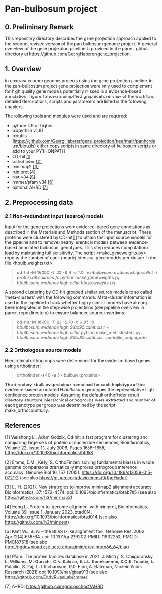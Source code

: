 # Pan-bulbosum project

## 0. Preliminary Remark

  This repository directory describes the gene projection approach applied to the second, revised version of the pan bulbosum genome project. A general overview of the gene projection pipeline is provided in the parent github directory at https://github.com/GeorgHaberer/gene_projection.

## 1. Overview

  In contrast to other genome projects using the gene projection pipeline, in the pan-bulbosum project gene projection were only used to complement for high quality gene models potentially missed in a evidence-based annotation. Figure 1 shows a simplified graphical overview of the workflow, detailed descriptions, scripts and parameters are listed in the following chapters.

The following tools and modules were used and are required:
- python 3.9 or higher
- biopython v1.81
- bioutils (https://github.com/GeorgHaberer/gene_projection/tree/main/panhordeum/bioutils) either copy scripts in same directory of bulbosum scripts or add to your PYTHONPATH
- CD-hit[[1]](#1)
- orthofinder [[2]](#2)
- minimap2 [[3]](#3)
- miniprot [[4]](#4)
- blat v34 [[5]](#5)
- hmmer/pfam v34 [[6]](#6)
- optional AHRD [[7]](#7)


## 2. Preprocessing data

### 2.1 Non-redundant input (source) models

  Input for the gene projections were evidence-based gene annotations as described in the Materials and Methods section of the manuscript. These proteins were clustered by CD-hit[[1]](#1) to obtain the input source models for the pipeline and to remove (nearly) identical models between evidence-based annotated bulbosum genotypes. This step reduces computational load by maintaining full sensitivity. The script <make_geneweights.py> reports the number of each (nearly) identical gene models per cluster in the file <hbulb.weights.txt>.

> cd-hit -M 16000 -T 20 -S 4 -c 1.0 -o _hbulbosum.evidence.high.cdhit_ -i _protein.all.sources.fa_
> python make_geneweights.py _hbulbosum.evidence.high.cdhit_ _hbulb.weights.txt_

  A second clustering by CD-hit grouped similar source models to so called 'meta-clusters' with the following commands. Meta-cluster information is used in the pipeline to track whether highly similar models have already been integrated in the step-wise projections (see pipeline overview in parent repo directory) to ensure balanced source insertions.

> cd-hit -M 16000 -T 20 -S 10 -c 0.95 -o _hbulbosum.evidence.high.S10c95.cdhit.clstr_ -i _hbulbosum.evidence.high.cdhit_
> python make_metaclusters.py _hbulbosum.evidence.high.S10c95.cdhit.clstr_ _metafile_outputpath_
  
### 2.2 Orthologous source models

  Hierarchical orthogroups were determined for the evidence based genes using orthofinder:

> orthofinder -t 40 -a 8 <bulb.evi.proteins>

The directory <bulb.evi.proteins> contained for each haplotype of the evidence-based annotated _H.bulbosum_ genotypes the representative high confidence protein models. Assuming the default orthofinder result directory structure, hierarchical orthogroups were extracted and number of each genotype per group was determined by the script make_orthocounts.py.







## References

<a id="1">[1]</a> 
Weizhong Li, Adam Godzik, Cd-hit: a fast program for clustering and comparing large sets of protein or nucleotide sequences, Bioinformatics, Volume 22, Issue 13, July 2006, Pages 1658–1659, https://doi.org/10.1093/bioinformatics/btl158

<a id="2">[2]</a>
Emms, D.M., Kelly, S. OrthoFinder: solving fundamental biases in whole genome comparisons dramatically improves orthogroup inference accuracy. Genome Biol 16, 157 (2015). https://doi.org/10.1186/s13059-015-0721-2
(see also https://github.com/davidemms/OrthoFinder)

<a id="3">[3]</a>
Li, H. (2021). New strategies to improve minimap2 alignment accuracy. Bioinformatics, 37:4572-4574. doi:10.1093/bioinformatics/btab705
(see also https://github.com/lh3/minimap2)

<a id="4">[4]</a>
Heng Li, Protein-to-genome alignment with miniprot, Bioinformatics, Volume 39, Issue 1, January 2023, btad014, https://doi.org/10.1093/bioinformatics/btad014
(see also https://github.com/lh3/miniprot)

<a id="5">[5]</a>
Kent WJ. BLAT--the BLAST-like alignment tool. Genome Res. 2002 Apr;12(4):656-64. doi: 10.1101/gr.229202. PMID: 11932250; PMCID: PMC187518
(see also http://hgdownload.cse.ucsc.edu/admin/exe/linux.x86_64/blat)

<a id="6">[6]</a>
Pfam: The protein families database in 2021: J. Mistry, S. Chuguransky, L. Williams, M. Qureshi, G.A. Salazar, E.L.L. Sonnhammer, S.C.E. Tosatto, L. Paladin, S. Raj, L.J. Richardson, R.D. Finn, A. Bateman, Nucleic Acids Research (2021) doi: 10.1093/nar/gkaa913
(see also https://github.com/EddyRivasLab/hmmer)

<a id="7">[7]</a>
AHRD: https://github.com/groupschoof/AHRD




